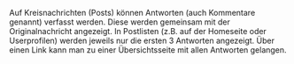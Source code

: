 Auf Kreisnachrichten (Posts) können Antworten (auch Kommentare genannt) verfasst werden. Diese werden gemeinsam mit der Originalnachricht angezeigt. In Postlisten (z.B. auf der Homeseite oder Userprofilen) werden jeweils nur die ersten 3 Antworten angezeigt. Über einen Link kann man zu einer Übersichtsseite mit allen Antworten gelangen.